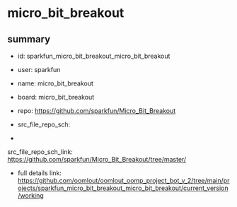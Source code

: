 # micro_bit_breakout
 
## summary 
* id: sparkfun_micro_bit_breakout_micro_bit_breakout
* user: sparkfun
* name: micro_bit_breakout
* board: micro_bit_breakout
* repo: https://github.com/sparkfun/Micro_Bit_Breakout



* src_file_repo_sch: 
*
 src_file_repo_sch_link: https://github.com/sparkfun/Micro_Bit_Breakout/tree/master/
* full details link: https://github.com/oomlout/oomlout_oomp_project_bot_v_2/tree/main/projects/sparkfun_micro_bit_breakout_micro_bit_breakout/current_version/working  






